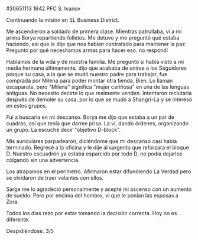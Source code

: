 #30651113 1642 PFC S. Ivanov
  
 Continuando la misión en SL Business District.
  
 Me ascendieron a soldado de primera clase.  Mientras patrullaba, vi a mi prima Borya repartiendo folletos.  Me detuvo y me preguntó qué estaba haciendo, así que le dije que nos habían contratado para mantener la paz.  Preguntó por qué necesitamos armas para hacer eso.  no respondí
  
 Hablamos de la vida y de nuestra familia.  Me preguntó si había visto a mi media hermana últimamente, dijo que acababa de unirse a los Seguidores porque su casa, a la que se mudó nuestro padre para trabajar, fue comprada por Milena para poder montar otra tienda.  Bien.  Lo llaman escaparate, pero "Milena" significa "mujer cariñosa" en una de las lenguas antiguas.  No necesito decirte lo que realmente venden.  Intentaron reclutarla después de demoler su casa, por lo que se mudó a Shangri-La y se interesó en estos grupos.
  
 Fui a buscarla en mi descanso.  Borya me dijo que estaba a un par de cuadras, así que tenía que darme prisa.  La vi, dando órdenes, organizando un grupo.  La escuché decir "objetivo D-block".
  
 Mis auriculares parpadearon, diciéndome que mi descanso casi había terminado.  Regresé a la oficina y le dije al sargento que reforzara el bloque D.  Nuestro escuadrón ya estaba esparcido por todo D, no podía dejarlos colgando sin una advertencia.
  
 Los atrapamos en el perímetro.  Afirmaron estar difundiendo La Verdad pero se olvidaron de traer volantes con ellos.
  
 Sarge me lo agradeció personalmente y acepté mi ascenso con un aumento de sueldo.  Pero por encima del hombro, vi que le ponían las esposas a Zora.
  
 Todos los días rezo por estar tomando la decisión correcta.  Hoy no es diferente.
  
 Despidiéndose.
 3/5
